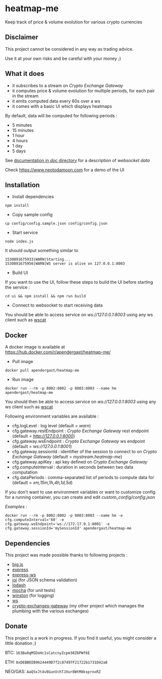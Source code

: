 # heatmap-me

Keep track of price & volume evolution for various crypto currencies

## Disclaimer

This project cannot be considered in any way as trading advice.

Use it at your own risks and be careful with your money ;)

## What it does

* it subscribes to a stream on _Crypto Exchange Gateway_
* it computes price & volume evolution for multiple periods, for each pair in the stream
* it emits computed data every 60s over a ws
* it comes with a basic UI which displays heatmaps

By default, data will be computed for following periods :

* 5 minutes
* 15 minutes
* 1 hour
* 4 hours
* 1 day
* 5 days

See [documentation in _doc_ directory](doc/ws/index.adoc) for a description of _websocket data_

Check https://www.neotodamoon.com for a demo of the UI

## Installation

* Install dependencies

```
npm install
```

* Copy sample config

```
cp config/config.sample.json config/config.json
```

* Start service

```
node index.js
```

It should output something similar to

```
1530891675933|WARN|Starting...
1530891675956|WARN|WS server is alive on 127.0.0.1:8003
```

* Build UI

If you want to use the UI, follow these steps to build the UI before starting the service :

```
cd ui && npm install && npm run build
```

* Connect to websocket to start receiving data

You should be able to access service on _ws://127.0.0.1:8003_ using any ws client such as [wscat](https://github.com/websockets/wscat)

## Docker

A docker image is available at https://hub.docker.com/r/apendergast/heatmap-me/

* Pull image

```
docker pull apendergast/heatmap-me
```

* Run image

```
docker run --rm -p 8002:8002 -p 8003:8003 --name hm apendergast/heatmap-me
```

You should then be able to access service on _ws://127.0.0.1:8003_ using any ws client such as [wscat](https://github.com/websockets/wscat)

Following environment variables are available :

* cfg.logLevel : log level (default = _warn_)
* cfg.gateway.restEndpoint : _Crypto Exchange Gateway_ rest endpoint (default = _http://127.0.0.1:8000_)
* cfg.gateway.wsEndpoint : _Crypto Exchange Gateway_ ws endpoint (default = _ws://127.0.0.1:8001_)
* cfg.gateway.sessionId : identifier of the session to connect to on _Crypto Exchange Gateway_ (default = _mystream.heatmap-me_)
* cfg.gateway.apiKey : api key defined on _Crypto Exchange Gateway_
* cfg.computeInterval : duration in seconds between two data computation
* cfg.dataPeriods : comma-separated list of periods to compute data for (default = _xm,15m,1h,4h,1d,5d_)

If you don't want to use environment variables or want to customize config for a running container, you can create and edit *custom_config/config.json*

_Examples_ :

```
docker run --rm -p 8002:8002 -p 8003:8003 --name hm -e cfg.computeInterval='60' -e cfg.gateway.wsEndpoint='ws://172.17.0.1:8001' -e cfg.gateway.sessionId='mySessionId' apendergast/heatmap-me
```

## Dependencies

This project was made possible thanks to following projects :

* [big.js](https://www.npmjs.com/package/big.js)
* [express](https://www.npmjs.com/package/express)
* [express-ws](https://www.npmjs.com/package/express-ws)
* [joi](https://www.npmjs.com/package/joi) (for JSON schema validation)
* [lodash](https://www.npmjs.com/package/lodash)
* [mocha](https://www.npmjs.com/package/mocha) (for unit tests)
* [winston](https://www.npmjs.com/package/winston) (for logging)
* [ws](https://www.npmjs.com/package/ws)
* [crypto-exchanges-gateway](https://github.com/aloysius-pgast/crypto-exchanges-gateway) (my other project which manages the plumbing with the various exchanges)

## Donate

This project is a work in progress. If you find it useful, you might consider a little donation ;)

BTC: `163Bu8qMSDoHc1sCatcnyZcpm38Z6PWf6E`

ETH: `0xDEBBEEB9624449D7f2c87497F21722b1731D42a8`

NEO/GAS: `AaQ5xJt4v8GunVchTJXur8WtM8ksprnxRZ`
